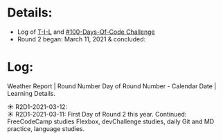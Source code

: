 # Details:
* Log of [T-I-L]((https://github.com/EO4wellness/T-I-L)) and [#100-Days-Of-Code Challenge](https://github.com/EO4wellness/100-days-of-code/)
* Round 2 began: March 11, 2021 & concluded: 

# Log:
Weather Report | Round Number Day of Round Number - Calendar Date |  Learning Details. 

☀️ R2D1-2021-03-12: <br>
☀️ R2D1-2021-03-11: First Day of Round 2 this year. Continued: FreeCodeCamp studies Flexbox, devChallenge studies, daily Git and MD practice, language studies.<br>

